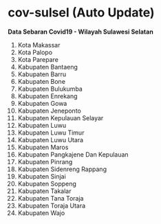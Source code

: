 # cov-sulsel (Auto Update)

<b>Data Sebaran Covid19 - Wilayah Sulawesi Selatan</b> <br>
1.	Kota Makassar<br>
2.	Kota Palopo<br>
3.	Kota Parepare<br>
4.	Kabupaten Bantaeng<br>
5.	Kabupaten Barru<br>
6.	Kabupaten Bone<br>
7.	Kabupaten Bulukumba<br>
8.	Kabupaten Enrekang<br>
9.	Kabupaten Gowa<br>
10.	Kabupaten Jeneponto<br>	
11.	Kabupaten Kepulauan Selayar<br>
12.	Kabupaten Luwu<br>
13.	Kabupaten Luwu Timur<br>
14.	Kabupaten Luwu Utara<br>
15.	Kabupaten Maros	<br>
16.	Kabupaten Pangkajene Dan Kepulauan<br>
17.	Kabupaten Pinrang<br>
18.	Kabupaten Sidenreng Rappang<br>
19.	Kabupaten Sinjai<br>
20.	Kabupaten Soppeng<br>
21.	Kabupaten Takalar<br>
22.	Kabupaten Tana Toraja<br>
23.	Kabupaten Toraja Utara<br>
24.	Kabupaten Wajo<br>
